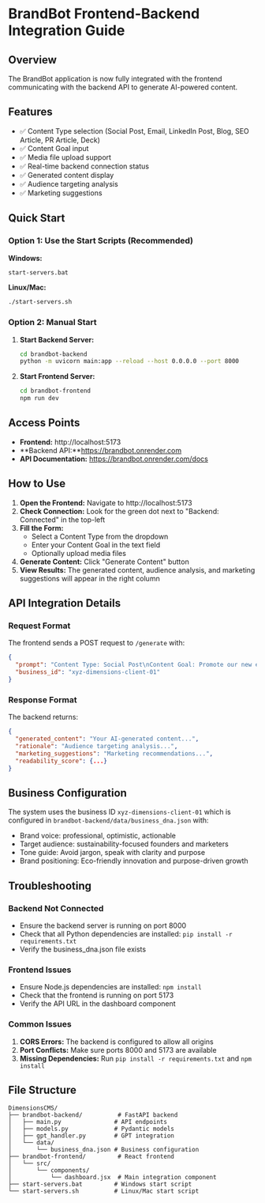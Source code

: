 # BrandBot Frontend-Backend Integration Guide

## Overview

The BrandBot application is now fully integrated with the frontend communicating with the backend API to generate AI-powered content.

## Features

- ✅ Content Type selection (Social Post, Email, LinkedIn Post, Blog, SEO Article, PR Article, Deck)
- ✅ Content Goal input
- ✅ Media file upload support
- ✅ Real-time backend connection status
- ✅ Generated content display
- ✅ Audience targeting analysis
- ✅ Marketing suggestions

## Quick Start

### Option 1: Use the Start Scripts (Recommended)

**Windows:**

```bash
start-servers.bat
```

**Linux/Mac:**

```bash
./start-servers.sh
```

### Option 2: Manual Start

1. **Start Backend Server:**

   ```bash
   cd brandbot-backend
   python -m uvicorn main:app --reload --host 0.0.0.0 --port 8000
   ```

2. **Start Frontend Server:**
   ```bash
   cd brandbot-frontend
   npm run dev
   ```

## Access Points

- **Frontend:** http://localhost:5173
- **Backend API:**https://brandbot.onrender.com
- **API Documentation:** https://brandbot.onrender.com/docs

## How to Use

1. **Open the Frontend:** Navigate to http://localhost:5173
2. **Check Connection:** Look for the green dot next to "Backend: Connected" in the top-left
3. **Fill the Form:**
   - Select a Content Type from the dropdown
   - Enter your Content Goal in the text field
   - Optionally upload media files
4. **Generate Content:** Click "Generate Content" button
5. **View Results:** The generated content, audience analysis, and marketing suggestions will appear in the right column

## API Integration Details

### Request Format

The frontend sends a POST request to `/generate` with:

```json
{
  "prompt": "Content Type: Social Post\nContent Goal: Promote our new eco-friendly product",
  "business_id": "xyz-dimensions-client-01"
}
```

### Response Format

The backend returns:

```json
{
  "generated_content": "Your AI-generated content...",
  "rationale": "Audience targeting analysis...",
  "marketing_suggestions": "Marketing recommendations...",
  "readability_score": {...}
}
```

## Business Configuration

The system uses the business ID `xyz-dimensions-client-01` which is configured in `brandbot-backend/data/business_dna.json` with:

- Brand voice: professional, optimistic, actionable
- Target audience: sustainability-focused founders and marketers
- Tone guide: Avoid jargon, speak with clarity and purpose
- Brand positioning: Eco-friendly innovation and purpose-driven growth

## Troubleshooting

### Backend Not Connected

- Ensure the backend server is running on port 8000
- Check that all Python dependencies are installed: `pip install -r requirements.txt`
- Verify the business_dna.json file exists

### Frontend Issues

- Ensure Node.js dependencies are installed: `npm install`
- Check that the frontend is running on port 5173
- Verify the API URL in the dashboard component

### Common Issues

1. **CORS Errors:** The backend is configured to allow all origins
2. **Port Conflicts:** Make sure ports 8000 and 5173 are available
3. **Missing Dependencies:** Run `pip install -r requirements.txt` and `npm install`

## File Structure

```
DimensionsCMS/
├── brandbot-backend/          # FastAPI backend
│   ├── main.py               # API endpoints
│   ├── models.py             # Pydantic models
│   ├── gpt_handler.py        # GPT integration
│   └── data/
│       └── business_dna.json # Business configuration
├── brandbot-frontend/         # React frontend
│   └── src/
│       └── components/
│           └── dashboard.jsx  # Main integration component
├── start-servers.bat         # Windows start script
└── start-servers.sh          # Linux/Mac start script
```

